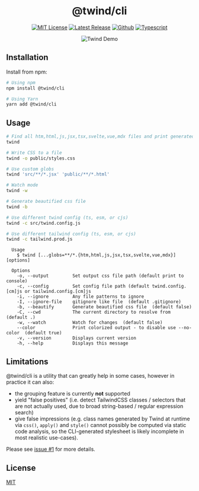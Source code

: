 
<div align="center">

# @twind/cli

[![MIT License](https://flat.badgen.net/github/license/tw-in-js/twind-cli)](https://github.com/tw-in-js/twind-cli/blob/main/LICENSE)
[![Latest Release](https://flat.badgen.net/npm/v/@twind/cli?icon=npm&label&cache=10800&color=blue)](https://www.npmjs.com/package/@twind/cli)
[![Github](https://flat.badgen.net/badge/icon/tw-in-js%2Ftwind-cli?icon=github&label)](https://github.com/tw-in-js/twind-cli)
[![Typescript](https://flat.badgen.net/badge/icon/included?icon=typescript&label)](https://unpkg.com/browse/@twind/cli/cli.d.ts)

![Twind Demo](https://raw.githubusercontent.com/tw-in-js/twind-cli/main/assets/demo.gif)

</div>

## Installation

Install from npm:

```sh
# Using npm
npm install @twind/cli

# Using Yarn
yarn add @twind/cli
```

## Usage

```bash
# Find all htm,html,js,jsx,tsx,svelte,vue,mdx files and print generated CSS
twind

# Write CSS to a file
twind -o public/styles.css

# Use custom globs
twind 'src/**/*.jsx' 'public/**/*.html'

# Watch mode
twind -w

# Generate beautified css file
twind -b

# Use different twind config (ts, esm, or cjs)
twind -c src/twind.config.js

# Use different tailwind config (ts, esm, or cjs)
twind -c tailwind.prod.js
```

```
  Usage
    $ twind [...globs=**/*.{htm,html,js,jsx,tsx,svelte,vue,mdx}] [options]

  Options
    -o, --output         Set output css file path (default print to console)
    -c, --config         Set config file path (default twind.config.[cm]js or tailwind.config.[cm]js
    -i, --ignore         Any file patterns to ignore
    -I, --ignore-file    gitignore like file  (default .gitignore)
    -b, --beautify       Generate beautified css file  (default false)
    -C, --cwd            The current directory to resolve from  (default .)
    -w, --watch          Watch for changes  (default false)
    --color              Print colorized output - to disable use --no-color  (default true)
    -v, --version        Displays current version
    -h, --help           Displays this message
```

## Limitations

@twind/cli is a utility that can greatly help in some cases, however in practice it can also:

- the grouping feature is currently **not** supported
- yield "false positives" (i.e. detect TailwindCSS classes / selectors that are not actually used, due to broad string-based / regular expression search)
- give false impressions (e.g. class names generated by Twind at runtime via `css()`, `apply()` and `style()` cannot possibly be computed via static code analysis, so the CLI-generated stylesheet is likely incomplete in most realistic use-cases).

Please see [issue #1](https://github.com/tw-in-js/twind-cli/issues/1) for more details.

## License

[MIT](https://github.com/tw-in-js/cli/blob/main/LICENSE)
